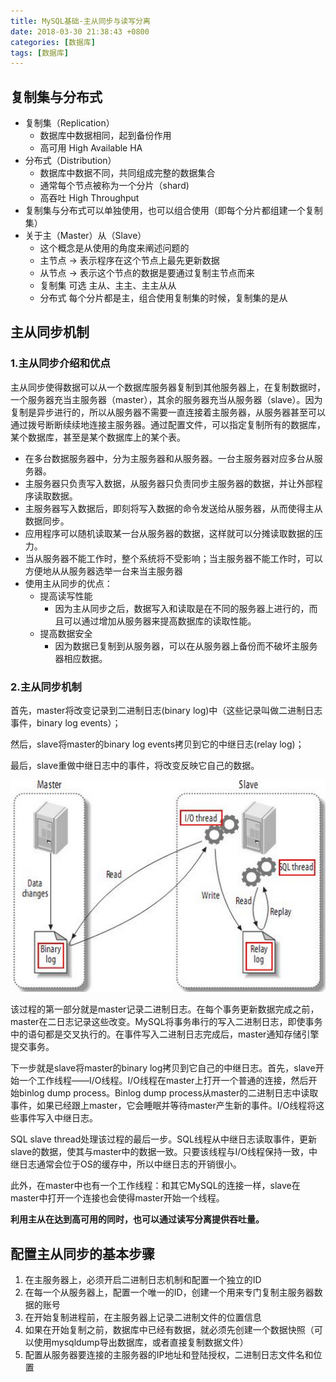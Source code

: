 ```yaml
---
title: MySQL基础-主从同步与读写分离
date: 2018-03-30 21:38:43 +0800
categories: [数据库]
tags: [数据库]
---
```

## 复制集与分布式

- 复制集（Replication）
    - 数据库中数据相同，起到备份作用
    - 高可用 High Available HA
- 分布式（Distribution）
    - 数据库中数据不同，共同组成完整的数据集合
    - 通常每个节点被称为一个分片（shard)
    - 高吞吐 High Throughput
- 复制集与分布式可以单独使用，也可以组合使用（即每个分片都组建一个复制集）
- 关于主（Master）从（Slave）
    - 这个概念是从使用的角度来阐述问题的
    - 主节点 -> 表示程序在这个节点上最先更新数据
    - 从节点 -> 表示这个节点的数据是要通过复制主节点而来
    - 复制集 可选 主从、主主、主主从从
    - 分布式 每个分片都是主，组合使用复制集的时候，复制集的是从

## 主从同步机制

### **1.主从同步介绍和优点**

主从同步使得数据可以从一个数据库服务器复制到其他服务器上，在复制数据时，一个服务器充当主服务器（master），其余的服务器充当从服务器（slave）。因为复制是异步进行的，所以从服务器不需要一直连接着主服务器，从服务器甚至可以通过拨号断断续续地连接主服务器。通过配置文件，可以指定复制所有的数据库，某个数据库，甚至是某个数据库上的某个表。

- 在多台数据服务器中，分为主服务器和从服务器。一台主服务器对应多台从服务器。
- 主服务器只负责写入数据，从服务器只负责同步主服务器的数据，并让外部程序读取数据。
- 主服务器写入数据后，即刻将写入数据的命令发送给从服务器，从而使得主从数据同步。
- 应用程序可以随机读取某一台从服务器的数据，这样就可以分摊读取数据的压力。
- 当从服务器不能工作时，整个系统将不受影响；当主服务器不能工作时，可以方便地从从服务器选举一台来当主服务器
- 使用主从同步的优点：
    - 提高读写性能
        - 因为主从同步之后，数据写入和读取是在不同的服务器上进行的，而且可以通过增加从服务器来提高数据库的读取性能。
    - 提高数据安全
        - 因为数据已复制到从服务器，可以在从服务器上备份而不破坏主服务器相应数据。

### **2.主从同步机制**

首先，master将改变记录到二进制日志(binary log)中（这些记录叫做二进制日志事件，binary log events）；

然后，slave将master的binary log events拷贝到它的中继日志(relay log)；

最后，slave重做中继日志中的事件，将改变反映它自己的数据。

![](/refer/MySQL主从同步原理.png)

该过程的第一部分就是master记录二进制日志。在每个事务更新数据完成之前，master在二日志记录这些改变。MySQL将事务串行的写入二进制日志，即使事务中的语句都是交叉执行的。在事件写入二进制日志完成后，master通知存储引擎提交事务。

下一步就是slave将master的binary log拷贝到它自己的中继日志。首先，slave开始一个工作线程——I/O线程。I/O线程在master上打开一个普通的连接，然后开始binlog dump process。Binlog dump process从master的二进制日志中读取事件，如果已经跟上master，它会睡眠并等待master产生新的事件。I/O线程将这些事件写入中继日志。

SQL slave thread处理该过程的最后一步。SQL线程从中继日志读取事件，更新slave的数据，使其与master中的数据一致。只要该线程与I/O线程保持一致，中继日志通常会位于OS的缓存中，所以中继日志的开销很小。

此外，在master中也有一个工作线程：和其它MySQL的连接一样，slave在master中打开一个连接也会使得master开始一个线程。

**利用主从在达到高可用的同时，也可以通过读写分离提供吞吐量。**

## 配置主从同步的基本步骤

1. 在主服务器上，必须开启二进制日志机制和配置一个独立的ID
2. 在每一个从服务器上，配置一个唯一的ID，创建一个用来专门复制主服务器数据的账号
3. 在开始复制进程前，在主服务器上记录二进制文件的位置信息
4. 如果在开始复制之前，数据库中已经有数据，就必须先创建一个数据快照（可以使用mysqldump导出数据库，或者直接复制数据文件）
5. 配置从服务器要连接的主服务器的IP地址和登陆授权，二进制日志文件名和位置